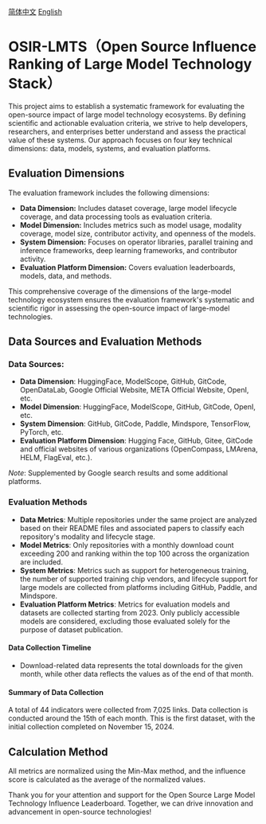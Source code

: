 [简体中文](./Readme.md)   [English](./Readme_en.md)   

# OSIR-LMTS（Open Source Influence Ranking of Large Model Technology Stack）

This project aims to establish a systematic framework for evaluating the open-source impact of large model technology ecosystems. By defining scientific and actionable evaluation criteria, we strive to help developers, researchers, and enterprises better understand and assess the practical value of these systems. Our approach focuses on four key technical dimensions: data, models, systems, and evaluation platforms.



## **Evaluation Dimensions**

The evaluation framework includes the following dimensions:

- **Data Dimension:** Includes dataset coverage, large model lifecycle coverage, and data processing tools as evaluation criteria.
- **Model Dimension:** Includes metrics such as model usage, modality coverage, model size, contributor activity, and openness of the models.
- **System Dimension:** Focuses on operator libraries, parallel training and inference frameworks, deep learning frameworks, and contributor activity.
- **Evaluation Platform Dimension:** Covers evaluation leaderboards, models, data, and methods.



This comprehensive coverage of the dimensions of the large-model technology ecosystem ensures the evaluation framework's systematic and scientific rigor in assessing the open-source impact of large-model technologies.

## **Data Sources and Evaluation Methods**

### **Data Sources:**

- **Data Dimension**: HuggingFace, ModelScope, GitHub, GitCode, OpenDataLab, Google Official Website, META Official Website, OpenI, etc.
- **Model Dimension**: HuggingFace, ModelScope, GitHub, GitCode, OpenI, etc.
- **System Dimension**: GitHub, GitCode, Paddle, Mindspore, TensorFlow, PyTorch, etc.
- **Evaluation Platform Dimension**: Hugging Face, GitHub, Gitee, GitCode and official websites of various organizations (OpenCompass, LMArena, HELM, FlagEval, etc.).

*Note*: Supplemented by Google search results and some additional platforms.

### **Evaluation Methods**

- **Data Metrics**: Multiple repositories under the same project are analyzed based on their README files and associated papers to classify each repository's modality and lifecycle stage.
- **Model Metrics**: Only repositories with a monthly download count exceeding 200 and ranking within the top 100 across the organization are included.
- **System Metrics**: Metrics such as support for heterogeneous training, the number of supported training chip vendors, and lifecycle support for large models are collected from platforms including GitHub, Paddle, and Mindspore.
- **Evaluation Platform Metrics**: Metrics for evaluation models and datasets are collected starting from 2023. Only publicly accessible models are considered, excluding those evaluated solely for the purpose of dataset publication.

#### **Data Collection Timeline**

- Download-related data represents the total downloads for the given month, while other data reflects the values as of the end of that month.

#### **Summary of Data Collection**

A total of 44 indicators were collected from 7,025 links. Data collection is conducted around the 15th of each month. This is the first dataset, with the initial collection completed on November 15, 2024.

## Calculation Method

All metrics are normalized using the Min-Max method, and the influence score is calculated as the average of the normalized values.



Thank you for your attention and support for the Open Source Large Model Technology Influence Leaderboard. Together, we can drive innovation and advancement in open-source technologies!